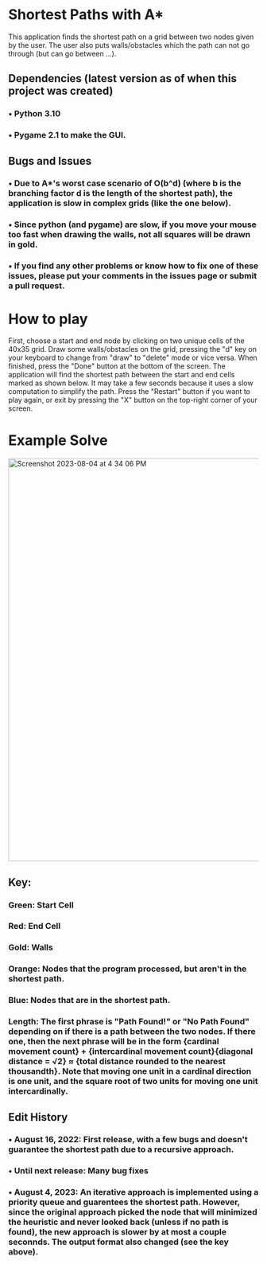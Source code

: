 # Shortest Paths with A*
This application finds the shortest path on a grid between two nodes given by the user. The user also puts walls/obstacles which the path can not go through (but can go between ...).

## Dependencies (latest version as of when this project was created)
### • Python 3.10

### • Pygame 2.1 to make the GUI.

## Bugs and Issues
### • Due to A*'s worst case scenario of O(b^d) (where b is the branching factor d is the length of the shortest path), the application is slow in complex grids (like the one below).
### • Since python (and pygame) are slow, if you move your mouse too fast when drawing the walls, not all squares will be drawn in gold.
### • If you find any other problems or know how to fix one of these issues, please put your comments in the issues page or submit a pull request.

# How to play
First, choose a start and end node by clicking on two unique cells of the 40x35 grid. Draw some walls/obstacles on the grid, pressing the "d" key on your keyboard to change from "draw" to "delete" mode or vice versa. When finished, press the "Done" button at the bottom of the screen. The application will find the shortest path between the start and end cells marked as shown below. It may take a few seconds because it uses a slow computation to simplify the path. Press the "Restart" button if you want to play again, or exit by pressing the "X" button on the top-right corner of your screen.

# Example Solve
<img width="810" alt="Screenshot 2023-08-04 at 4 34 06 PM" src="https://github.com/Pramad712/Shortest-Paths/assets/77818951/837fcc01-c407-4ccc-86f9-ad9ffcb1c957">

## Key:

### Green: Start Cell

### Red: End Cell

### Gold: Walls

### Orange: Nodes that the program processed, but aren't in the shortest path.

### Blue: Nodes that are in the shortest path.

### Length: The first phrase is "Path Found!" or "No Path Found" depending on if there is a path between the two nodes. If there one, then the next phrase will be in the form {cardinal movement count} + {intercardinal movement count}{diagonal distance = √2} ≈ {total distance rounded to the nearest thousandth}. Note that moving one unit in a cardinal direction is one unit, and the square root of two units for moving one unit intercardinally.

## Edit History
### • August 16, 2022: First release, with a few bugs and doesn't guarantee the shortest path due to a recursive approach.
### • Until next release: Many bug fixes
### • August 4, 2023: An iterative approach is implemented using a priority queue and guarentees the shortest path. However, since the original approach picked the node that will minimized the heuristic and never looked back (unless if no path is found), the new approach is slower by at most a couple seconnds. The output format also changed (see the key above).
